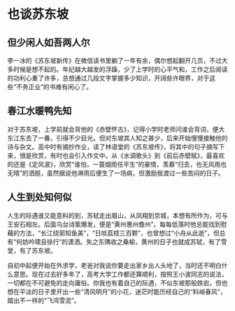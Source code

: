 # 也谈苏东坡


## 但少闲人如吾两人尔

李一冰的《苏东坡新传》在微信读书里躺了一年有余，偶尔想起翻开几页，不过大多时候是想不起的。年纪越大越发的浮躁，少了上学时的心平气和，工作之后阅读的功利心重了许多，总想通过几段文字掌握多少知识，开阔些许眼界，对于这些“不务正业”的书难有闲心了。

## 春江水暖鸭先知

对于苏东坡，上学前就会背他的《赤壁怀古》，记得小学时老师问谁会背词，便大东江东去了一番，引得不少目光。但对东坡其人知之甚少，后来开始慢慢接触他的诗与杂文。高中时有摘抄作业，读了林语堂的《苏东坡传》，将其中的句子摘写下来，很是欣赏，有时也会引入作文中。从《水调歌头》到《前后赤壁赋》，最喜欢的还是《定风波》，欣赏“谁怕，一蓑烟雨任平生”的豪情，羡慕“归去，也无风雨也无晴”的洒脱，虽然据说他淋雨后便生了一场病，但激励我渡过一些苦闷的日子。

## 人生到处知何似
人生的际遇谁又能意料的到，苏轼走出眉山，从凤翔到京城，本想有所作为，可与王安石相左。后面乌台诗案爆发，便是“黄州惠州儋州”。每每低落时他总能找到慰藉的方法，“长江绕郭知鱼美”，“日啖荔枝三百颗”，也曾想过“小舟从此逝”，但总有“何妨吟啸且徐行”的潇洒。失之东隅收之桑榆，黄州的日子也就成苏轼，有了雪堂，有了苏东坡。

自初中起便开始在外求学，老爸对我说你要走出家乡出人头地了，当时还不明白什么意思。现在过去好多年了，高考大学工作都还算顺利，按照王小波同志的说法，一切都在不可避免的走向庸俗。你我也有着自己的际遇，不似东坡那般跌宕，但也想在平淡的日子里开出一些“清风明月”的小花，迷茫时能历经自己的“料峭春风”，踏出不一样的“飞鸿雪泥”。


